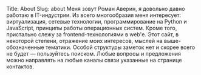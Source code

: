 Title: About
Slug: about
Меня зовут Роман Аверин, я довольно давно работаю в IT-индустрии. Из всего многообразия меня интересует: виртуализация, сетевые технологии, программирование на Python и JavaScript, принципы работы операционных систем. Кроме того, пристально слежу за frontend-технологиями в web'е. 
Этот сайт, в некоторой степени, отражение моих интересов, мыслей на выше-обозначенные тематики. Особой структуры заметок нет и скорее всего не будет — пользуйтесь поиском. 
Любые вопросы и предложения можно направлять на любые каналы связи указанные на странице контактов. 